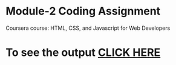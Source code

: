 

# Module-2 Coding Assignment

Coursera course: HTML, CSS, and Javascript for Web Developers

# To see the output [CLICK HERE](https://ovodeadshot.github.io/CourseraWeb.github.io/module1/index.html)


